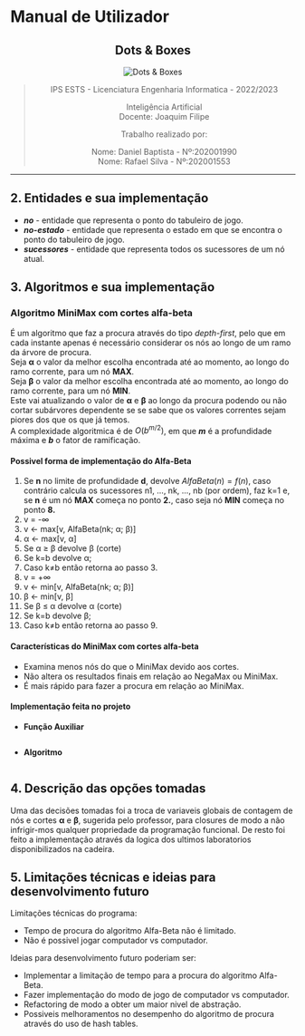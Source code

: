 # Manual de Utilizador

<center>

## **Dots & Boxes**

![Dots & Boxes](Dots%26Boxes.png)

>IPS ESTS - Licenciatura Engenharia Informatica - 2022/2023
>
>Inteligência Artificial
>\
>Docente: Joaquim Filipe
>
>Trabalho realizado por:
>
>Nome: Daniel Baptista - Nº:202001990
>\
>Nome: Rafael Silva - Nº:202001553
>

</center>

---
<div style="page-break-after: always; break-after: page;"></div>

## 2. Entidades e sua implementação

* **_no_** - entidade que representa o ponto do tabuleiro de jogo.
* **_no-estado_** - entidade que representa o estado em que se encontra o ponto do tabuleiro de jogo.
* **_sucessores_** - entidade que representa todos os sucessores de um nó atual.

## 3. Algoritmos e sua implementação

### **Algoritmo MiniMax com cortes alfa-beta**

É um algoritmo que faz a procura através do tipo _depth-first_, pelo que em cada instante apenas é necessário considerar os nós ao longo de um ramo da árvore de procura.
\
Seja **α** o valor da melhor escolha encontrada até ao momento, ao longo do ramo corrente, para um nó **MAX**.
\
Seja **β** o valor da melhor escolha encontrada até ao momento, ao longo do ramo corrente, para um nó **MIN**.
\
Este vai atualizando o valor de **α** e **β** ao longo da procura podendo ou não cortar subárvores dependente se se sabe que os valores correntes sejam piores dos que os que já temos.
\
A complexidade algoritmica é de $O(b^{m/2})$, em que **$m$** é a profundidade máxima e **$b$** o fator de ramificação.

#### **Possivel forma de implementação do Alfa-Beta**

1. Se **n** no limite de profundidade **d**, devolve $AlfaBeta(n)=f(n)$, caso contrário calcula os sucessores n1, ..., nk, ..., nb (por ordem), faz k=1 e, se **n** é um nó **MAX** começa no ponto **2.**, caso seja nó **MIN** começa no ponto **8.**
2. v = -∞
3. v <- max[v, AlfaBeta(nk; α; β)]
4. α <- max[v, α]
5. Se α ≥ β devolve β (corte)
6. Se k=b devolve α;
7. Caso k≠b então retorna ao passo 3.
8. v = +∞
9. v <- min[v, AlfaBeta(nk; α; β)]
10. β <- min[v, β]
11. Se β ≤ α devolve α (corte)
12. Se k=b devolve β;
13. Caso k≠b então retorna ao passo 9.

#### **Características do MiniMax com cortes alfa-beta**

* Examina menos nós do que o MiniMax devido aos cortes.
* Não altera os resultados finais em relação ao NegaMax ou MiniMax.
* É mais rápido para fazer a procura em relação ao MiniMax.

#### **Implementação feita no projeto**

* **Função Auxiliar**

```lisp

```

* **Algoritmo**

```lisp

```

## 4. Descrição das opções tomadas

Uma das decisões tomadas foi a troca de variaveis globais de contagem de nós e cortes **α** e **β**, sugerida pelo professor, para closures de modo a não infrigir-mos qualquer propriedade da programação funcional. De resto foi feito a implementação através da logica dos ultimos laboratorios disponibilizados na cadeira.

## 5. Limitações técnicas e ideias para desenvolvimento futuro

Limitações técnicas do programa:

* Tempo de procura do algoritmo Alfa-Beta não é limitado.
* Não é possivel jogar computador vs computador.

Ideias para desenvolvimento futuro poderiam ser:

* Implementar a limitação de tempo para a procura do algoritmo Alfa-Beta.
* Fazer implementação do modo de jogo de computador vs computador.
* Refactoring de modo a obter um maior nivel de abstração.
* Possiveis melhoramentos no desempenho do algoritmo de procura através do uso de hash tables.
